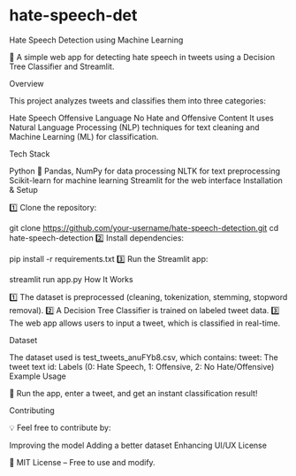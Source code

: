 # hate-speech-det
Hate Speech Detection using Machine Learning

🚀 A simple web app for detecting hate speech in tweets using a Decision Tree Classifier and Streamlit.

Overview

This project analyzes tweets and classifies them into three categories:

Hate Speech
Offensive Language
No Hate and Offensive Content
It uses Natural Language Processing (NLP) techniques for text cleaning and Machine Learning (ML) for classification.

Tech Stack

Python 🐍
Pandas, NumPy for data processing
NLTK for text preprocessing
Scikit-learn for machine learning
Streamlit for the web interface
Installation & Setup

1️⃣ Clone the repository:

git clone https://github.com/your-username/hate-speech-detection.git
cd hate-speech-detection
2️⃣ Install dependencies:

pip install -r requirements.txt
3️⃣ Run the Streamlit app:

streamlit run app.py
How It Works

1️⃣ The dataset is preprocessed (cleaning, tokenization, stemming, stopword removal).
2️⃣ A Decision Tree Classifier is trained on labeled tweet data.
3️⃣ The web app allows users to input a tweet, which is classified in real-time.

Dataset

The dataset used is test_tweets_anuFYb8.csv, which contains:
tweet: The tweet text
id: Labels (0: Hate Speech, 1: Offensive, 2: No Hate/Offensive)
Example Usage

🔹 Run the app, enter a tweet, and get an instant classification result!

Contributing

💡 Feel free to contribute by:

Improving the model
Adding a better dataset
Enhancing UI/UX
License

📜 MIT License – Free to use and modify.

